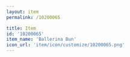 ```yaml
---
layout: item
permalink: /10200065

title: Item
id: '10200065'
item_name: 'Ballerina Bun'
icon_url: 'item/icon/customize/10200065.png'
---
```

